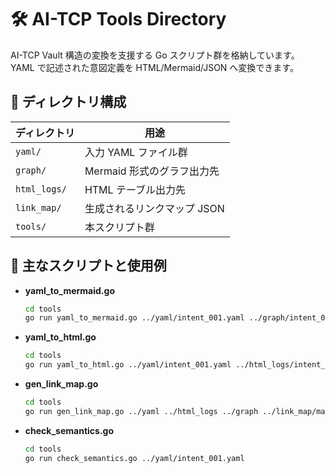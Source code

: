 # 🛠️ AI-TCP Tools Directory

AI-TCP Vault 構造の変換を支援する Go スクリプト群を格納しています。
YAML で記述された意図定義を HTML/Mermaid/JSON へ変換できます。

## 📁 ディレクトリ構成

| ディレクトリ | 用途 |
|--------------|--------------------------------------------|
| `yaml/`      | 入力 YAML ファイル群 |
| `graph/`     | Mermaid 形式のグラフ出力先 |
| `html_logs/` | HTML テーブル出力先 |
| `link_map/`  | 生成されるリンクマップ JSON |
| `tools/`     | 本スクリプト群 |

## 📌 主なスクリプトと使用例

- **yaml_to_mermaid.go**
  ```bash
  cd tools
  go run yaml_to_mermaid.go ../yaml/intent_001.yaml ../graph/intent_001.mmd
  ```
- **yaml_to_html.go**
  ```bash
  cd tools
  go run yaml_to_html.go ../yaml/intent_001.yaml ../html_logs/intent_001.html
  ```
- **gen_link_map.go**
  ```bash
  cd tools
  go run gen_link_map.go ../yaml ../html_logs ../graph ../link_map/map.json
  ```
- **check_semantics.go**
  ```bash
  cd tools
  go run check_semantics.go ../yaml/intent_001.yaml
  ```
